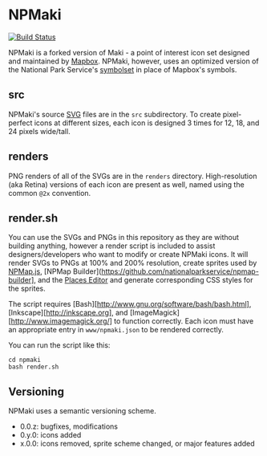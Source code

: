 # NPMaki

[![Build Status](https://travis-ci.org/nationalparkservice/npmaki.png?branch=gh-pages)](https://travis-ci.org/nationalparkservice/npmaki)

NPMaki is a forked version of Maki - a point of interest icon set designed and maintained by [Mapbox](https://www.mapbox.com). NPMaki, however, uses an optimized version of the National Park Service's [symbolset](http://www.nps.gov/hfc/carto/map-symbols.cfm) in place of Mapbox's symbols.

## src

NPMaki's source [SVG][] files are in the `src` subdirectory. To create pixel-perfect icons at different sizes, each icon is designed 3 times for 12, 18, and 24 pixels wide/tall.

## renders

PNG renders of all of the SVGs are in the `renders` directory. High-resolution (aka Retina) versions of each icon are present as well, named using the common `@2x` convention.

## render.sh

You can use the SVGs and PNGs in this repository as they are without building anything, however a render script is included to assist designers/developers who want to modify or create NPMaki icons. It will render SVGs to PNGs at 100% and 200% resolution, create sprites used by [NPMap.js](https://github.com/nationalparkservice/npmap.js), [NPMap Builder](https://github.com/nationalparkservice/npmap-builder], and the [Places Editor](https://github.com/nationalparkservice/places-editor) and generate corresponding CSS styles for the sprites.

The script requires [Bash][http://www.gnu.org/software/bash/bash.html], [Inkscape][http://inkscape.org], and [ImageMagick][http://www.imagemagick.org/] to function correctly. Each icon must have an appropriate entry in `www/npmaki.json` to be rendered correctly.

[SVG]: http://en.wikipedia.org/wiki/Scalable_Vector_Graphics
[Inkscape]: http://inkscape.org
[Bash]: http://www.gnu.org/software/bash/bash.html
[ImageMagick]: http://www.imagemagick.org/

You can run the script like this:

    cd npmaki
    bash render.sh

## Versioning

NPMaki uses a semantic versioning scheme.

* 0.0.z: bugfixes, modifications
* 0.y.0: icons added
* x.0.0: icons removed, sprite scheme changed, or major features added
